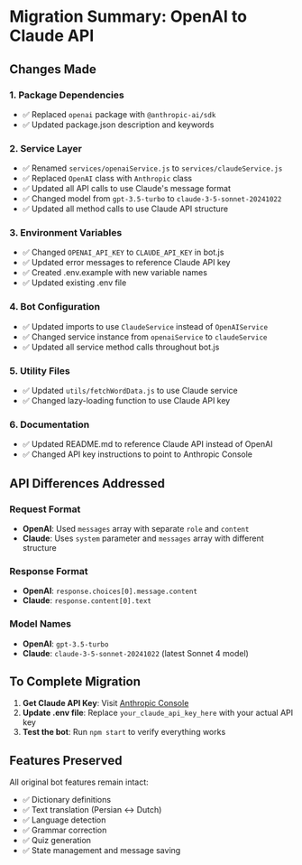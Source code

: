 # Migration Summary: OpenAI to Claude API

## Changes Made

### 1. Package Dependencies
- ✅ Replaced `openai` package with `@anthropic-ai/sdk`
- ✅ Updated package.json description and keywords

### 2. Service Layer
- ✅ Renamed `services/openaiService.js` to `services/claudeService.js`
- ✅ Replaced `OpenAI` class with `Anthropic` class
- ✅ Updated all API calls to use Claude's message format
- ✅ Changed model from `gpt-3.5-turbo` to `claude-3-5-sonnet-20241022`
- ✅ Updated all method calls to use Claude API structure

### 3. Environment Variables
- ✅ Changed `OPENAI_API_KEY` to `CLAUDE_API_KEY` in bot.js
- ✅ Updated error messages to reference Claude API key
- ✅ Created .env.example with new variable names
- ✅ Updated existing .env file

### 4. Bot Configuration
- ✅ Updated imports to use `ClaudeService` instead of `OpenAIService`
- ✅ Changed service instance from `openaiService` to `claudeService`
- ✅ Updated all service method calls throughout bot.js

### 5. Utility Files
- ✅ Updated `utils/fetchWordData.js` to use Claude service
- ✅ Changed lazy-loading function to use Claude API key

### 6. Documentation
- ✅ Updated README.md to reference Claude API instead of OpenAI
- ✅ Changed API key instructions to point to Anthropic Console

## API Differences Addressed

### Request Format
- **OpenAI**: Used `messages` array with separate `role` and `content`
- **Claude**: Uses `system` parameter and `messages` array with different structure

### Response Format
- **OpenAI**: `response.choices[0].message.content`
- **Claude**: `response.content[0].text`

### Model Names
- **OpenAI**: `gpt-3.5-turbo`
- **Claude**: `claude-3-5-sonnet-20241022` (latest Sonnet 4 model)

## To Complete Migration

1. **Get Claude API Key**: Visit [Anthropic Console](https://console.anthropic.com/)
2. **Update .env file**: Replace `your_claude_api_key_here` with your actual API key
3. **Test the bot**: Run `npm start` to verify everything works

## Features Preserved

All original bot features remain intact:
- ✅ Dictionary definitions
- ✅ Text translation (Persian ↔ Dutch)
- ✅ Language detection
- ✅ Grammar correction
- ✅ Quiz generation
- ✅ State management and message saving